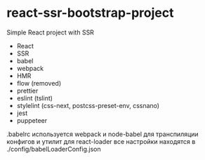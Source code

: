 # react-ssr-bootstrap-project

Simple React project with SSR
- React
- SSR
- babel
- webpack
- HMR
- flow (removed)
- prettier
- eslint (tslint)
- stylelint (css-next, postcss-preset-env, cssnano)
- jest
- puppeteer

.babelrc используется webpack и node-babel для транспиляции конфигов и утилит
для react-loader все настройки находятся в ./config/babelLoaderConfig.json